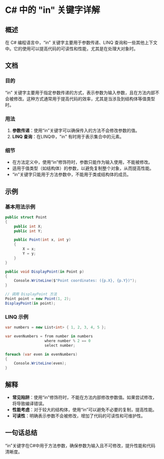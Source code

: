 <!--
Meta Description: # C# 中的 "in" 关键字详解 ## 概述 在 C# 编程语言中，“in” 关键字主要用于参数传递、LINQ 查询和一些其他上下文中。它的使用可以提高代码的可读性和性能，尤其是在处理大对象时。 ## 文档 ### 目的 “in” 关键字主要用于指定参数传递的方式，表示参数为输入参数，且在方法内...
Meta Keywords: point, public, int, linq, displaypoint
-->

# C# 中的 "in" 关键字详解

## 概述
在 C# 编程语言中，“in” 关键字主要用于参数传递、LINQ 查询和一些其他上下文中。它的使用可以提高代码的可读性和性能，尤其是在处理大对象时。

## 文档
### 目的
“in” 关键字主要用于指定参数传递的方式，表示参数为输入参数，且在方法内部不会被修改。这种方式通常用于提高代码的效率，尤其是当涉及到结构体等值类型时。

### 用法
1. **参数传递**：使用“in”关键字可以确保传入的方法不会修改参数的值。
2. **LINQ 查询**：在LINQ中，"in" 有时用于表示集合中的元素。

### 细节
- 在方法定义中，使用“in”修饰符时，参数只能作为输入使用，不能被修改。
- 适用于值类型（如结构体）的参数，以避免复制整个对象，从而提高性能。
- “in”关键字只能用于方法参数中，不能用于类或结构体的成员。

## 示例
### 基本用法示例
```csharp
public struct Point
{
    public int X;
    public int Y;

    public Point(int x, int y)
    {
        X = x;
        Y = y;
    }
}

public void DisplayPoint(in Point p)
{
    Console.WriteLine($"Point coordinates: ({p.X}, {p.Y})");
}

// 调用 DisplayPoint 方法
Point point = new Point(1, 2);
DisplayPoint(in point);
```

### LINQ 示例
```csharp
var numbers = new List<int> { 1, 2, 3, 4, 5 };

var evenNumbers = from number in numbers
                  where number % 2 == 0
                  select number;

foreach (var even in evenNumbers)
{
    Console.WriteLine(even);
}
```

## 解释
- **常见陷阱**：使用“in”修饰符时，不能在方法内部修改参数值。如果尝试修改，将导致编译错误。
- **性能考虑**：对于较大的结构体，使用“in”可以避免不必要的复制，提高性能。
- **可读性**：明确表示参数不会被修改，增加了代码的可读性和可维护性。

## 一句话总结
“in”关键字在C#中用于方法参数，确保参数为输入且不可修改，提升性能和代码清晰度。